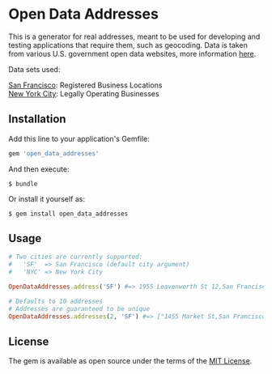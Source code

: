 # Open Data Addresses

This is a generator for real addresses, meant to be used for developing and testing applications that require them, such as geocoding. Data is taken from various U.S. government open data websites, more information [here](https://www.data.gov/open-gov/).

Data sets used:

[San Francisco](https://datasf.org/): Registered Business Locations  
[New York City](https://opendata.cityofnewyork.us/): Legally Operating Businesses

## Installation

Add this line to your application's Gemfile:

```ruby
gem 'open_data_addresses'
```

And then execute:

    $ bundle

Or install it yourself as:

    $ gem install open_data_addresses

## Usage

```ruby
# Two cities are currently supported:
#   'SF'  => San Francisco (default city argument)
#   'NYC' => New York City

OpenDataAddresses.address('SF') #=> 1955 Leavenworth St 12,San Francisco,CA,94133

# Defaults to 10 addresses
# Addresses are guaranteed to be unique
OpenDataAddresses.addresses(2, 'SF') #=> ["1455 Market St,San Francisco,CA,94103", "840 Post St,San Francisco,CA,94109"]
```

## License

The gem is available as open source under the terms of the [MIT License](http://opensource.org/licenses/MIT).
